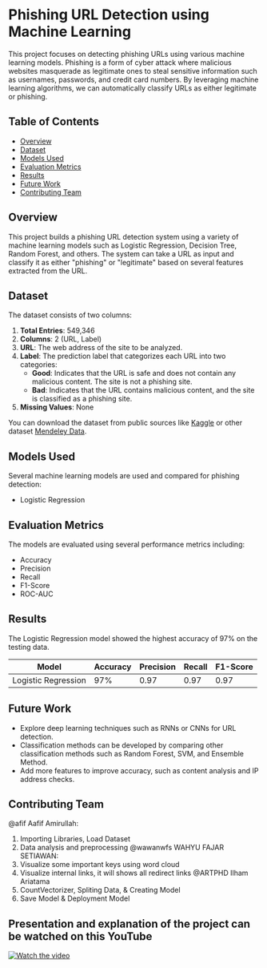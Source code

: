 # Phishing URL Detection using Machine Learning

This project focuses on detecting phishing URLs using various machine learning models. Phishing is a form of cyber attack where malicious websites masquerade as legitimate ones to steal sensitive information such as usernames, passwords, and credit card numbers. By leveraging machine learning algorithms, we can automatically classify URLs as either legitimate or phishing.

## Table of Contents
- [Overview](#overview)
- [Dataset](#dataset)
- [Models Used](#models-used)
- [Evaluation Metrics](#evaluation-metrics)
- [Results](#results)
- [Future Work](#future-work)
- [Contributing Team](#contributing)

## Overview
This project builds a phishing URL detection system using a variety of machine learning models such as Logistic Regression, Decision Tree, Random Forest, and others. The system can take a URL as input and classify it as either "phishing" or "legitimate" based on several features extracted from the URL.

## Dataset
The dataset consists of two columns:

1. **Total Entries**: 549,346
2. **Columns**: 2 (URL, Label)
3. **URL**: The web address of the site to be analyzed.
4. **Label**: The prediction label that categorizes each URL into two categories:
   - **Good**: Indicates that the URL is safe and does not contain any malicious content. The site is not a phishing site.
   - **Bad**: Indicates that the URL contains malicious content, and the site is classified as a phishing site.
5. **Missing Values**: None

You can download the dataset from public sources like [Kaggle](https://www.kaggle.com) or other dataset [Mendeley Data](https://data.mendeley.com/datasets/vfszbj9b36/1).

## Models Used
Several machine learning models are used and compared for phishing detection:

- Logistic Regression

## Evaluation Metrics
The models are evaluated using several performance metrics including:

- Accuracy
- Precision
- Recall
- F1-Score
- ROC-AUC

## Results
The Logistic Regression model showed the highest accuracy of 97% on the testing data.

| Model               | Accuracy | Precision | Recall | F1-Score 
|---------------------|----------|-----------|--------|----------|
| Logistic Regression | 97%      | 0.97      | 0.97   | 0.97     


## Future Work
- Explore deep learning techniques such as RNNs or CNNs for URL detection.
- Classification methods can be developed by comparing other classification methods such as Random Forest, SVM, and Ensemble Method.
- Add more features to improve accuracy, such as content analysis and IP address checks.

## Contributing Team
@afif  Aafif Amirullah:
1. Importing Libraries, Load Dataset
2. Data analysis and preprocessing
@wawanwfs WAHYU FAJAR SETIAWAN:
1. Visualize some important keys using word cloud
2. Visualize internal links, it will shows all redirect links 
@ARTPHD Ilham Ariatama
1. CountVectorizer,  Spliting Data, & Creating Model
2. Save Model & Deployment Model


## Presentation and explanation of the project can be watched on this YouTube
[![Watch the video](https://img.youtube.com/vi/uczK73i_sCM/0.jpg)](https://www.youtube.com/watch?v=uczK73i_sCM)
